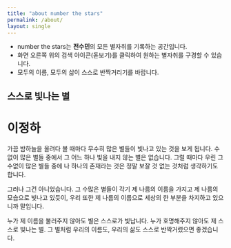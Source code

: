 ```yaml
---
title: "about number the stars"
permalink: /about/
layout: single
---
```


- number the stars는 **전수민**의 모든 별자취를 기록하는 공간입니다.
- 화면 오른쪽 위의 검색 아이콘(돋보기)를 클릭하여 원하는 별자취를 구경할 수 있습니다.
- 모두의 이름, 모두의 삶이 스스로 반짝거리기를 바랍니다.


## 스스로 빛나는 별
# 이정하
가끔 밤하늘을 올려다 볼 때마다
무수히 많은 별들이 빛나고 있는 것을 보게 됩니다.
수없이 많은 별들 중에서
그 어느 하나 빛을 내지 않는 별은 없습니다.
그럴 때마다 우린 그 수없이 많은 별들 중에
나 하나의 존재라는 것은
정말 보잘 것 없는 것처럼 생각하기도 합니다.

그러나 그건 아니었습니다.
그 수많은 별들이 각기 제 나름의 이름을 가지고
제 나름의 모습으로 빛나고 있듯이,
우리 또한 제 나름의 이름으로 세상의 한 부분을 
차지하고 있으니까 말입니다.

누가 제 이름을 불러주지 않아도 별은 스스로가 빛납니다.
누가 호명해주지 않아도 제 스스로 빛나는 별.
그 별처럼 우리의 이름도,
우리의 삶도 스스로 반짝거렸으면 좋겠습니다.
